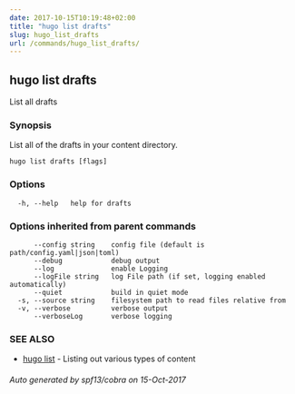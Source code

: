 ```yaml
---
date: 2017-10-15T10:19:48+02:00
title: "hugo list drafts"
slug: hugo_list_drafts
url: /commands/hugo_list_drafts/
---
```

## hugo list drafts

List all drafts

### Synopsis


List all of the drafts in your content directory.

```
hugo list drafts [flags]
```

### Options

```
  -h, --help   help for drafts
```

### Options inherited from parent commands

```
      --config string    config file (default is path/config.yaml|json|toml)
      --debug            debug output
      --log              enable Logging
      --logFile string   log File path (if set, logging enabled automatically)
      --quiet            build in quiet mode
  -s, --source string    filesystem path to read files relative from
  -v, --verbose          verbose output
      --verboseLog       verbose logging
```

### SEE ALSO
* [hugo list](/commands/hugo_list/)	 - Listing out various types of content

###### Auto generated by spf13/cobra on 15-Oct-2017
